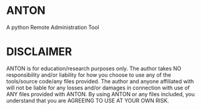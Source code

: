 # ANTON
A python Remote Administration Tool

# DISCLAIMER
ANTON is for education/research purposes only. The author takes NO responsibility and/or liability for how you choose to use any of the tools/source code/any files provided. The author and anyone affiliated with will not be liable for any losses and/or damages in connection with use of ANY files provided with ANTON. By using ANTON or any files included, you understand that you are AGREEING TO USE AT YOUR OWN RISK.
